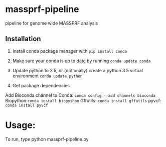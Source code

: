# massprf-pipeline
pipeline for genome wide MASSPRF analysis

## Installation

1) Install conda package manager with `pip install conda`

2) Make sure your conda is up to date by running `conda update conda`

3) Update python to 3.5, or (optionally) create a python 3.5 virtual environment
`conda update python`

4) Get package dependencies

Add Bioconda channel to Conda: `conda config --add channels bioconda`
Biopython:`conda install biopython`
Gffutils: `conda install gffutils`
pyvcf: `conda install pyvcf`
    
# Usage:

To run, type python massprf-pipeline.py <cli>
